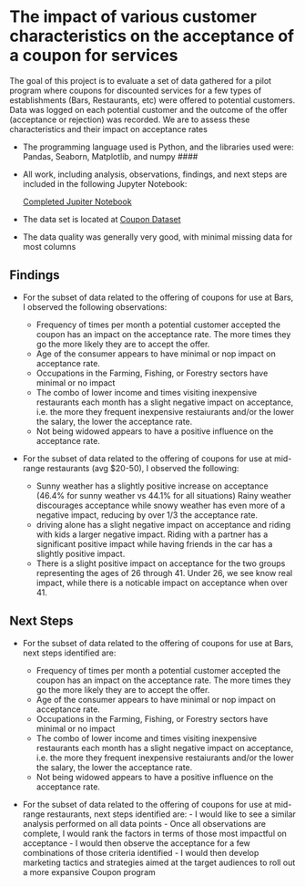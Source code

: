 # The impact of various customer characteristics on the acceptance of a coupon for services #
The goal of this project is to evaluate a set of data gathered for a pilot program where coupons for discounted services for a few types of establishments (Bars, Restaurants, etc) were offered to potential customers.
Data was logged on each potential customer and the outcome of the offer (acceptance or rejection) was recorded.
We are to assess these characteristics and their impact on acceptance rates 

* The programming language used is Python, and the libraries used were: Pandas, Seaborn, Matplotlib, and numpy ####

* All work, including analysis, observations, findings, and next steps are included in the following Jupyter Notebook:

    [Completed Jupiter Notebook](https://github.com/matt-moline/coupon/main/MattMolinePractApp51.ipynb)

* The data set is located at [Coupon Dataset](https://github.com/matt-moline/coupon/main/data/coupons.csv)
  
* The data quality was generally very good, with minimal missing data for most columns

## Findings ##
 
*  For the subset of data related to the offering of coupons for use at Bars, I observed the following observations:
   - Frequency of times per month a potential customer accepted the coupon has an impact on the acceptance rate.  The more times they go the more likely they are to accept the offer.
   - Age of the consumer appears to have minimal or nop impact on acceptance rate.
   - Occupations in the Farming, Fishing, or Forestry sectors have minimal or no impact
   - The combo of lower income and times visiting inexpensive restaurants each month has a slight negative impact on acceptance, i.e. the more they frequent inexpensive restaiurants and/or the lower the salary, the lower the acceptance rate.
   - Not being widowed appears to have a positive influence on the acceptance rate.

* For the subset of data related to the offering of coupons for use at mid-range restaurants (avg $20-50), I observed the following:
    - Sunny weather has a slightly positive increase on acceptance (46.4% for sunny weather vs 44.1% for all situations) Rainy weather discourages acceptance while snowy weather has even more of a negative impact, reducing by over 1/3 the acceptance rate.
    - driving alone has a slight negative impact on acceptance and riding with kids a larger negative impact. Riding with a partner has a significant positive impact while having friends in the car has a slightly positive impact.
    - There is a slight positive impact on acceptance for the two groups representing the ages of 26 through 41.  Under 26, we see know real impact, while there is a noticable impact on acceptance when over 41.

## Next Steps ##

*  For the subset of data related to the offering of coupons for use at Bars, next steps identified are:
   - Frequency of times per month a potential customer accepted the coupon has an impact on the acceptance rate.  The more times they go the more likely they are to accept the offer.
   - Age of the consumer appears to have minimal or nop impact on acceptance rate.
   - Occupations in the Farming, Fishing, or Forestry sectors have minimal or no impact
   - The combo of lower income and times visiting inexpensive restaurants each month has a slight negative impact on acceptance, i.e. the more they frequent inexpensive restaiurants and/or the lower the salary, the lower the acceptance rate.
   - Not being widowed appears to have a positive influence on the acceptance rate.

* For the subset of data related to the offering of coupons for use at mid-range restaurants, next steps identified are:
      - I would like to see a similar analysis performed on all data points
      - Once all observations are complete, I would rank the factors in terms of those most impactful on acceptance
      - I would then observe the acceptance for a few combinations of those criteria identified
      - I would then develop marketing tactics and strategies aimed at the target audiences to roll out a more expansive Coupon program
